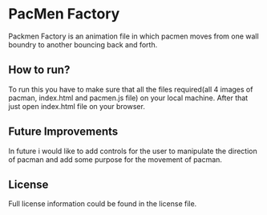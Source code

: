 # PacMen Factory
Packmen Factory is an animation file in which pacmen moves from one wall boundry to another bouncing back and forth.

## How to run?
To run this you have to make sure that all the files required(all 4 images of pacman, index.html and pacmen.js file) on your local machine. After that just open index.html file on your browser.

## Future Improvements
In future i would like to add controls for the user to manipulate the direction of pacman and add some purpose for the movement of pacman.

## License
Full license information could be found in the license file.
